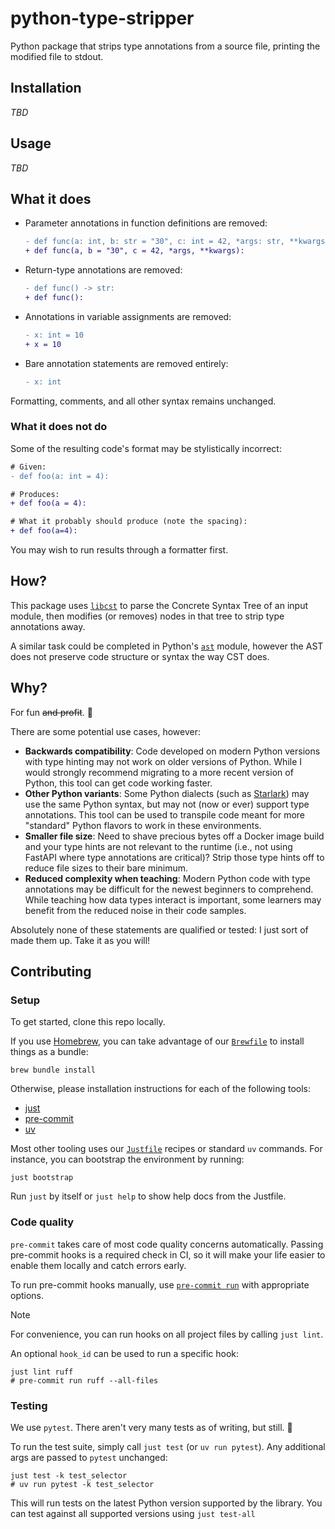 # python-type-stripper

Python package that strips type annotations from a source file,
printing the modified file to stdout.

## Installation

_TBD_

## Usage

_TBD_

## What it does

- Parameter annotations in function definitions are removed:

  ```diff
  - def func(a: int, b: str = "30", c: int = 42, *args: str, **kwargs: dict[str, int]):
  + def func(a, b = "30", c = 42, *args, **kwargs):
  ```

- Return-type annotations are removed:

  ```diff
  - def func() -> str:
  + def func():
  ```

- Annotations in variable assignments are removed:

  ```diff
  - x: int = 10
  + x = 10
  ```

- Bare annotation statements are removed entirely:

  ```diff
  - x: int
  ```

Formatting, comments, and all other syntax remains unchanged.

### What it does not do

Some of the resulting code's format may be stylistically incorrect:

```diff
# Given:
- def foo(a: int = 4):

# Produces:
+ def foo(a = 4):

# What it probably should produce (note the spacing):
+ def foo(a=4):
```

You may wish to run results through a formatter first.

## How?

This package uses [`libcst`](https://github.com/Instagram/LibCST)
to parse the Concrete Syntax Tree of an input module,
then modifies (or removes) nodes in that tree to strip type annotations away.

A similar task could be completed in Python's [`ast`](https://docs.python.org/3/library/ast.html) module,
however the AST does not preserve code structure or syntax the way CST does.

## Why?

For fun ~~and profit~~. 🙂

There are some potential use cases, however:

- **Backwards compatibility**:
  Code developed on modern Python versions with type hinting
  may not work on older versions of Python.
  While I would strongly recommend migrating to a more recent version of Python,
  this tool can get code working faster.
- **Other Python variants**:
  Some Python dialects
  (such as [Starlark](https://github.com/bazelbuild/starlark))
  may use the same Python syntax, but may not (now or ever) support type annotations.
  This tool can be used to transpile code meant for more "standard" Python flavors
  to work in these environments.
- **Smaller file size**:
  Need to shave precious bytes off a Docker image build
  and your type hints are not relevant to the runtime
  (i.e., not using FastAPI where type annotations are critical)?
  Strip those type hints off to reduce file sizes to their bare minimum.
- **Reduced complexity when teaching**:
  Modern Python code with type annotations may be difficult
  for the newest beginners to comprehend.
  While teaching how data types interact is important,
  some learners may benefit from the reduced noise in their code samples.

Absolutely none of these statements are qualified or tested:
I just sort of made them up.
Take it as you will!

## Contributing

### Setup

To get started, clone this repo locally.

If you use [Homebrew](https://brew.sh/), you can take advantage of our [`Brewfile`](Brewfile) to install things as a bundle:

```shell
brew bundle install
```

Otherwise, please installation instructions for each of the following tools:

- [just](https://just.systems/)
- [pre-commit](https://pre-commit.com/)
- [uv](https://docs.astral.sh/uv/)

Most other tooling uses our [`Justfile`](Justfile) recipes or standard `uv` commands.
For instance, you can bootstrap the environment by running:

```shell
just bootstrap
```

Run `just` by itself or `just help` to show help docs from the Justfile.

### Code quality

`pre-commit` takes care of most code quality concerns automatically.
Passing pre-commit hooks is a required check in CI,
so it will make your life easier to enable them locally and catch errors early.

To run pre-commit hooks manually, use
[`pre-commit run`](https://pre-commit.com/#pre-commit-run)
with appropriate options.

> [!note]
> For convenience, you can run hooks on all project files by calling `just lint`.
>
> An optional `hook_id` can be used to run a specific hook:
>
> ```shell
> just lint ruff
> # pre-commit run ruff --all-files
> ```

### Testing

We use `pytest`.
There aren't very many tests as of writing, but still. 🙂

To run the test suite, simply call `just test` (or `uv run pytest`).
Any additional args are passed to `pytest` unchanged:

```shell
just test -k test_selector
# uv run pytest -k test_selector
```

This will run tests on the latest Python version supported by the library.
You can test against all supported versions using `just test-all`

